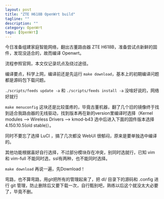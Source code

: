 ```yaml
---
layout: post
title: "ZTE H618B OpenWrt build"
tagline: ""
description: ""
category: OpenWrt
tags: [OpenWrt]
---
```


今日准备组建家庭智能网络，翻出古董路由器 ZTE H618B，准备尝试点新鲜的固件，发现没适合的，故而编译 Openwrt。

流程参照官网，本文仅记录坑点及绕过途径。

编译要点，科学上网，编译前还是先运行 `make download`，基本上的初期编译问题都是源码包下载问题。

`./scripts/feeds update -a` 和 `./scripts/feeds install -a` 没啥好说的，网络好就行

`make menuconfig` 这块还是比较蛋疼的，毕竟古董机器，翻了几个旧的镜像终于找到适合我路由器的无线驱动，找到版本再在新的version里编译时选择（Kernel modules --> Wireless Drivers --> kmod-b43 选中后进入下面的固件版本选择 4.150.10.5(old stable)）。

同时不要忘了选择 LuCI ，搞了几次都没 WebUI 很郁闷，原来是要单独选中编译的。

其他功能根据喜好自行选择，不过部分模块存在冲突，别同时选就行，已知 vim 和 vim-full 不能同时选，ssl有两种，也不能同时选择。

`make download` 再说一遍，先Download！

弯路，也不算弯路，用git把所有的管理起来了，把 dl/ 目录下的源码和 .config 进行 git 管理，防止删除后又要下载一次，自行甄别吧，熟练以后这个就没太大必要了，毕竟不删。




